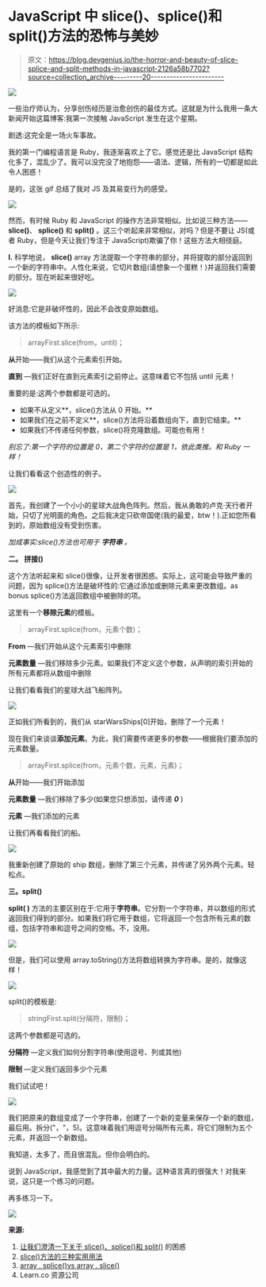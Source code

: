 # JavaScript 中 slice()、splice()和 split()方法的恐怖与美妙

> 原文：<https://blog.devgenius.io/the-horror-and-beauty-of-slice-splice-and-split-methods-in-javascript-2126a58b7702?source=collection_archive---------20----------------------->

![](img/10aa60551458ba6922ff70d48f02480e.png)

一些治疗师认为，分享创伤经历是治愈创伤的最佳方式。这就是为什么我用一条大新闻开始这篇博客:我第一次接触 JavaScript 发生在这个星期。

剧透:这完全是一场火车事故。

我的第一门编程语言是 Ruby，我逐渐喜欢上了它。感觉还是比 JavaScript 结构化多了，混乱少了。我可以没完没了地抱怨——语法、逻辑，所有的一切都是如此令人困惑！

是的，这张 gif 总结了我对 JS 及其易变行为的感受。

![](img/7e6b3427ed09751a78fe0b759b29317c.png)

然而，有时候 Ruby 和 JavaScript 的操作方法非常相似。比如说三种方法——**slice()**、 **splice()** 和 **split()** 。这三个听起来非常相似，对吗？但是不要让 JS(或者 Ruby，但是今天让我们专注于 JavaScript)欺骗了你！这些方法大相径庭。

**I.** 科学地说， **slice()** array 方法提取一个字符串的部分，并将提取的部分返回到一个新的字符串中。人性化来说，它切片数组(请想象一个蛋糕！)并返回我们需要的部分。现在听起来很好吃。

![](img/dae1069c4ce84f60108c91f3e35ff874.png)

好消息:它是非破坏性的，因此不会改变原始数组。

该方法的模板如下所示:

> arrayFirst.slice(from，until)；

**从**开始——我们从这个元素索引开始。

**直到** —我们正好在直到元素索引之前停止。这意味着它不包括 until 元素！

重要的是:这两个参数都是可选的。

*   如果不从定义**，slice()方法从 0 开始。**
*   如果我们在之前不定义**，slice()方法将沿着数组向下，直到它结束。**
*   如果我们不传递任何参数，slice()将克隆数组。可能也有用！

*别忘了:第一个字符的位置是 0，第二个字符的位置是 1，依此类推。和 Ruby 一样！*

让我们看看这个创造性的例子。

![](img/6ecce5c6830beb9fa508acd9207b5825.png)

首先，我创建了一个小小的星球大战角色阵列。然后，我从勇敢的卢克·天行者开始，只切了光明面的角色。之后我决定只砍帝国佬(我的最爱，btw！).正如您所看到的，原始数组没有受到伤害。

*加成事实:slice()方法也可用于* ***字符串*** *。*

**二。** **拼接()**

这个方法听起来和 slice()很像，让开发者很困惑。实际上，这可能会导致严重的问题，因为 splice()方法是破坏性的:它通过添加或删除元素来更改数组。as bonus splice()方法返回数组中被删除的项。

这里有一个**移除元素**的模板。

> arrayFirst.splice(from，元素个数)；

**From** —我们开始从这个元素索引中删除

**元素数量** —我们移除多少元素。如果我们不定义这个参数，从声明的索引开始的所有元素都将从数组中删除

让我们看看我们的星球大战飞船阵列。

![](img/777e4dfdb45716030e575cf846ec13fa.png)

正如我们所看到的，我们从 starWarsShips[0]开始，删除了一个元素！

现在我们来谈谈**添加元素**。为此，我们需要传递更多的参数——根据我们要添加的元素数量。

> arrayFirst.splice(from，元素个数，元素，元素)；

**从**开始——我们开始添加

**元素数量** —我们移除了多少(如果您只想添加，请传递 ***0*** )

**元素** —我们添加的元素

让我们再看看我们的船。

![](img/0f7e71ac22b07887ca4f5f4ab01c86d1.png)

我重新创建了原始的 ship 数组，删除了第三个元素，并传递了另外两个元素。轻松点。

**三。split()**

**split( )** 方法的主要区别在于:它用于**字符串**。它分割一个字符串，并以数组的形式返回我们得到的部分。如果我们将它用于数组，它将返回一个包含所有元素的数组，包括字符串和逗号之间的空格。不，没用。

![](img/00ea56f0ffcd16fb9fc67b90a315d0a9.png)

但是，我们可以使用 array.toString()方法将数组转换为字符串。是的，就像这样！

![](img/070a411ec91fe8616a9614611baea339.png)

split()的模板是:

> stringFirst.split(分隔符，限制)；

这两个参数都是可选的。

**分隔符** —定义我们如何分割字符串(使用逗号、列或其他)

**限制** —定义我们返回多少个元素

我们试试吧！

![](img/9fc43bbb566efe3fd43ee3f08fd984cc.png)

我们把原来的数组变成了一个字符串，创建了一个新的变量来保存一个新的数组，最后用。拆分("，"，5)。这意味着我们用逗号分隔所有元素，将它们限制为五个元素，并返回一个新数组。

我知道，太多了，而且很混乱。但你会明白的。

说到 JavaScript，我感觉到了其中最大的力量。这种语言真的很强大！对我来说，这只是一个练习的问题。

再多练习一下。

![](img/70ffcbdf5b14f42b2a43e01074e4636f.png)

**来源:**

1.  [让我们澄清一下关于 slice()、splice()和 split()](https://www.freecodecamp.org/news/lets-clear-up-the-confusion-around-the-slice-splice-split-methods-in-javascript-8ba3266c29ae/) 的困惑
2.  [slice()方法的三种实用用法](https://www.javascripttutorial.net/javascript-array-slice/)
3.  [array . splice()vs array . slice()](https://www.tothenew.com/blog/javascript-splice-vs-slice/)
4.  Learn.co 资源公司